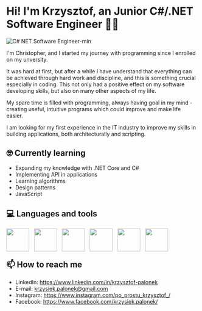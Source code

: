 # Hi! I'm Krzysztof, an Junior C#/.NET Software Engineer 👨‍💻
![C# NET Software Engineer-min](https://github.com/PoProstuKrzysztof/PoProstuKrzysztof/assets/92109319/460beaa0-24b3-4bf1-ae24-4c0f19688071)

 I'm Christopher, and I started my journey with programming since I enrolled on my unversity. 

It was hard at first, but after a while I have 
understand that everything can be achieved through hard work and discipline, and this is something crucial especially in coding. 
This not only had a positive effect on my software developing skills, but also on many other aspects of my life.

My spare time is filled with programming, always having goal in my mind - creating useful, intuitive programs which could improve and make life easier.

I am looking for my first experience in the IT industry to improve my skills in building applications, both architecturally and scripting.

## 🤓 Currently learning 
+ Expanding my knowledge with .NET Core and C#
+ Implementing API in applications
+ Learning algorithms 
+ Design patterns
+ JavaScript


## 💻 Languages and tools
<img align="left" width="60px" style="padding-right:10px" src="https://cdn.jsdelivr.net/gh/devicons/devicon/icons/csharp/csharp-original.svg"/>
<img align="left" width="60px" style="padding-right:10px" src="https://cdn.jsdelivr.net/gh/devicons/devicon/icons/dot-net/dot-net-plain-wordmark.svg" />
<img align="left" width="60px" style="padding-right:10px" src="https://cdn.jsdelivr.net/gh/devicons/devicon/icons/dotnetcore/dotnetcore-original.svg" />
<img align="left" width="60px" style="padding-right:10px" src="https://cdn.jsdelivr.net/gh/devicons/devicon/icons/microsoftsqlserver/microsoftsqlserver-plain-wordmark.svg" />
<img align="left" width="60px" style="padding-right:10px" src="https://cdn.jsdelivr.net/gh/devicons/devicon/icons/html5/html5-original.svg" />
<img align="left" width="60px" style="padding-right:10px" src="https://cdn.jsdelivr.net/gh/devicons/devicon/icons/visualstudio/visualstudio-plain.svg" />
<br/>
<br/>
<br/>

## 📫 How to reach me
+ LinkedIn: https://www.linkedin.com/in/krzysztof-palonek
+ E-mail: krzysiek.palonek@gmail.com
+ Instagram: https://www.instagram.com/po_prostu_krzysztof_/
+ Facebook: https://www.facebook.com/krzysiek.palonek/
<!--
**PoProstuKrzysztof/PoProstuKrzysztof** is a ✨ _special_ ✨ repository because its `README.md` (this file) appears on your GitHub profile.

Here are some ideas to get you started:

- 🔭 I’m currently working on ...
- 🌱 I’m currently learning ...
- 👯 I’m looking to collaborate on ...
- 🤔 I’m looking for help with ...
- 💬 Ask me about ...
- 📫 How to reach me: ...
- 😄 Pronouns: ...
- ⚡ Fun fact: ...
-->
